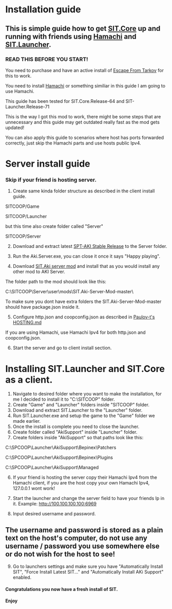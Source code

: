 
# Installation guide

## This is simple guide how to get [SIT.Core](https://github.com/paulov-t/SIT.Core) up and running with friends using [Hamachi](https://www.vpn.net/) and [SIT.Launcher](https://github.com/paulov-t/SIT.Launcher).

### READ THIS BEFORE YOU START!
You need to purchase and have an active install of [Escape From Tarkov](https://www.escapefromtarkov.com/) for this to work.

You need to install [Hamachi](https://www.vpn.net/) or something similiar in this guide I am going to use Hamachi.

This guide has been tested for SIT.Core.Release-64 and SIT-Launcher.Release-71

This is the way I got this mod to work, there might be some steps that are unnecessary and this guide may get outdated really fast as the mod gets updated!

You can also apply this guide to scenarios where host has ports forwarded correctly, just skip the Hamachi parts and use hosts public Ipv4.

# Server install guide 
### Skip if your friend is hosting server.
1. Create same kinda folder structure as described in the client install guide.

SITCOOP/Game

SITCOOP/Launcher

but this time also create folder called "Server"

SITCOOP/Server

2. Download and extract latest [SPT-AKI Stable Release](https://dev.sp-tarkov.com/SPT-AKI/Stable-releases/releases) to the Server folder.

3. Run the Aki.Server.exe, you can close it once it says "Happy playing".

4. Download [SIT.Aki server mod](https://github.com/paulov-t/SIT.Aki-Server-Mod) and install that as you would install any other mod to AKI Server.

The folder path to the mod should look like this:

C:\SITCOOP\Server\user\mods\SIT.Aki-Server-Mod-master\

To make sure you dont have extra folders the SIT.Aki-Server-Mod-master should have package.json inside it.

5. Configure http.json and coopconfig.json as described in [Paulov-t's HOSTING.md](https://github.com/paulov-t/SIT.Core/blob/master/HOSTING.md)

If you are using Hamachi, use Hamachi Ipv4 for both http.json and coopconfig.json.

6. Start the server and go to client install section.
#
#
# Installing SIT.Launcher and SIT.Core as a client.

1. Navigate to desired folder where you want to make the installation, for me I decided to install it to "C:\SITCOOP" folder.
2. Create "Game" and "Launcher" folders inside "SITCOOP" folder.
3. Download and extract SIT.Launcher to the "Launcher" folder.
4. Run SIT.Launcher.exe and setup the game to the "Game" folder we made earlier.
5. Once the install is complete you need to close the launcher.
6. Create folder called "AkiSupport" inside "Launcher" folder.
7. Create folders inside "AkiSupport" so that paths look like this:

C:\SPCOOP\Launcher\AkiSupport\Bepinex\Patchers

C:\SPCOOP\Launcher\AkiSupport\Bepinex\Plugins

C:\SPCOOP\Launcher\AkiSupport\Managed

6. If your friend is hosting the server copy their Hamachi Ipv4 from the Hamachi client, if you are the host copy your own Hamachi Ipv4, 127.0.0.1 wont work!
7. Start the launcher and change the server field to have your friends Ip in it.
Example: http://100.100.100.100:6969

8. Input desired username and password. 
## The username and password is stored as a plain text on the host's computer, do not use any username / password you use somewhere else or do not wish for the host to see!

9. Go to launchers settings and make sure you have "Automatically Install SIT", "Force Install Latest SIT..." and "Automatically Install AKi Support" enabled.

#### Congratulations you now have a fresh install of SIT.
#### Enjoy
